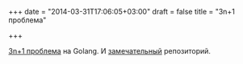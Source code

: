 +++
date = "2014-03-31T17:06:05+03:00"
draft = false
title = "3n+1 проблема"

+++

<p><a href="https://github.com/deivinsontejeda/golang-exercise/tree/master/3plus1">3n+1 проблема</a> на Golang. И <a href="https://github.com/deivinsontejeda/golang-exercise">замечательный</a> репозиторий.</p>

